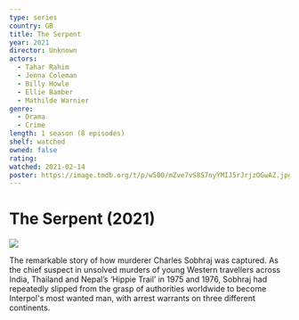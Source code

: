 ```yaml
---
type: series
country: GB
title: The Serpent
year: 2021
director: Unknown
actors:
  - Tahar Rahim
  - Jenna Coleman
  - Billy Howle
  - Ellie Bamber
  - Mathilde Warnier
genre:
  - Drama
  - Crime
length: 1 season (8 episodes)
shelf: watched
owned: false
rating:
watched: 2021-02-14
poster: https://image.tmdb.org/t/p/w500/mZve7vS8S7nyYMIJ5rJrjzOGwAZ.jpg
---
```


# The Serpent (2021)

![](https://image.tmdb.org/t/p/w500/mZve7vS8S7nyYMIJ5rJrjzOGwAZ.jpg)

The remarkable story of how murderer Charles Sobhraj was captured. As the chief suspect in unsolved murders of young Western travellers across India, Thailand and Nepal’s ‘Hippie Trail’ in 1975 and 1976, Sobhraj had repeatedly slipped from the grasp of authorities worldwide to become Interpol's most wanted man, with arrest warrants on three different continents.
